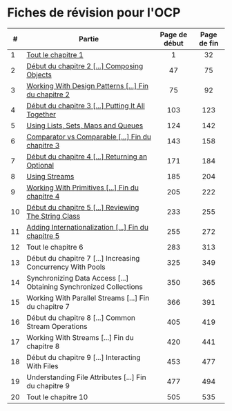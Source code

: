 # Fiches de révision pour l'OCP
|#|Partie|Page de début|Page de fin|
|---|---|:---:|:---:|
|1|[Tout le chapitre 1](fiches/FICHE_01.md)|1|32|
|2|[Début du chapitre 2 [...] Composing Objects](fiches/FICHE_02.md)|47|75|
|3|[Working With Design Patterns [...] Fin du chapitre 2](fiches/FICHE_03.md)|75|92|
|4|[Début du chapitre 3 [...] Putting It All Together](fiches/FICHE_04.md)|103|123|
|5|[Using Lists, Sets, Maps and Queues](fiches/FICHE_05.md)|124|142|
|6|[Comparator vs Comparable [...] Fin du chapitre 3](fiches/FICHE_06.md)|143|158|
|7|[Début du chapitre 4 [...] Returning an Optional](fiches/FICHE_07.md)|171|184|
|8|[Using Streams](fiches/FICHE_08.md)|185|204|
|9|[Working With Primitives [...] Fin du chapitre 4](fiches/FICHE_09.md)|205|222|
|10|[Début du chapitre 5 [...] Reviewing The String Class](fiches/FICHE_10.md)|233|255|
|11|[Adding Internationalization [...] Fin du chapitre 5](fiches/FICHE_11.md)|255|272|
|12|Tout le chapitre 6|283|313|
|13|Début du chapitre 7 [...] Increasing Concurrency With Pools|325|349|
|14|Synchronizing Data Access [...] Obtaining Synchronized Collections|350|365|
|15|Working With Parallel Streams [...] Fin du chapitre 7|366|391|
|16|Début du chapitre 8 [...] Common Stream Operations|405|419|
|17|Working With Streams [...] Fin du chapitre 8|420|441|
|18|Début du chapitre 9 [...] Interacting With Files|453|477|
|19|Understanding File Attributes [...] Fin du chapitre 9|477|494|
|20|Tout le chapitre 10|505|535|